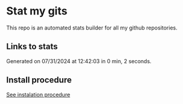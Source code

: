 # Stat my gits

This repo is an automated stats builder for all my github repositories.

## Links to stats


Generated on 07/31/2024 at 12:42:03 in 0 min, 2 seconds.

## Install procedure

[See instalation procedure](./src/install.md)
